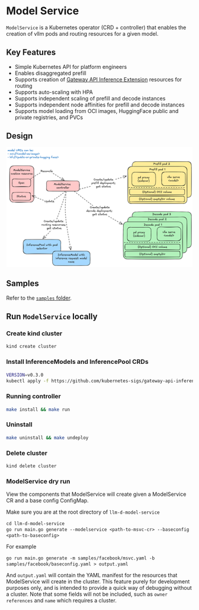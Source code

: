 # Model Service

`ModelService` is a Kubernetes operator (CRD + controller) that enables the creation of vllm pods and routing resources for a given model.

## Key Features

- Simple Kubernetes API for platform engineers
- Enables disaggregated prefill
- Supports creation of [Gateway API Inference Extension](https://gateway-api-inference-extension.sigs.k8s.io) resources for routing
- Supports auto-scaling with HPA
- Supports independent scaling of prefill and decode instances
- Supports independent node affinities for prefill and decode instances
- Supports model loading from OCI images, HuggingFace public and private registries, and PVCs

## Design

![model-service-arch](model-service-arch.png)

## Samples

Refer to the [`samples` folder](samples).

## Run `ModelService` locally

### Create kind cluster

```sh
kind create cluster
```
### Install InferenceModels and InferencePool CRDs

```sh
VERSION=v0.3.0
kubectl apply -f https://github.com/kubernetes-sigs/gateway-api-inference-extension/releases/download/$VERSION/manifests.yaml
```

### Running controller

```sh
make install && make run
```

### Uninstall

```sh
make uninstall && make undeploy 
```

### Delete cluster
```sh
kind delete cluster
```

### ModelService dry run
View the components that ModelService will create given a ModelService CR and a base config ConfigMap. 

Make sure you are at the root directory of `llm-d-model-service`

```
cd llm-d-model-service
go run main.go generate --modelservice <path-to-msvc-cr> --baseconfig <path-to-baseconfig>
```

For example

```
go run main.go generate -m samples/facebook/msvc.yaml -b samples/facebook/baseconfig.yaml > output.yaml
```

And `output.yaml` will contain the YAML manifest for the resources that ModelService will create in the cluster. This feature purely for development purposes only, and is intended to provide a quick way of debugging without a cluster. Note that some fields will not be included, such as `owner references` and `name` which requires a cluster.
